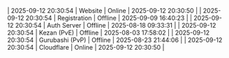 | 2025-09-12 20:30:54 | Website | Online | 2025-09-12 20:30:50 |
| 2025-09-12 20:30:54 | Registration | Offline | 2025-09-09 16:40:23 |
| 2025-09-12 20:30:54 | Auth Server | Offline | 2025-08-18 09:33:31 |
| 2025-09-12 20:30:54 | Kezan (PvE) | Offline | 2025-08-03 17:58:02 |
| 2025-09-12 20:30:54 | Gurubashi (PvP) | Offline | 2025-08-23 21:44:06 |
| 2025-09-12 20:30:54 | Cloudflare | Online | 2025-09-12 20:30:50 |
